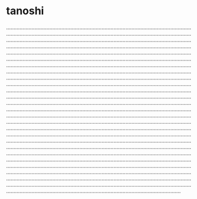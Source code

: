 # tanoshi
.............................................................................................................................................................................................................................................................................................................................................................................................................................................................................................................................................................................................................................................................................................................................................................................................................................................................................................................................................................................................................................................................................................................................................................................................................................................................................................................................................................................................................................................................................................................................................................................................................................................................................................................................................................................................................................................................................................................................................................................................................................................................................................................................................................................................................................................................................................................................................................................................................................................................................................................................................................................................................................................................................................................................................................................................................................................................................................................................................................................................................................................................................................................................................................................................................................................................................................................................................................................................................................................................................